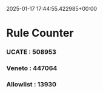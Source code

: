 2025-01-17 17:44:55.422985+00:00
# Rule Counter 
 ### UCATE : 508953

 ### Veneto : 447064

 ### Allowlist : 13930